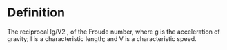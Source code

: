 # Definition

The reciprocal lg/V2 , of the Froude number, where g is the acceleration
of gravity; l is a characteristic length; and V is a characteristic
speed.

